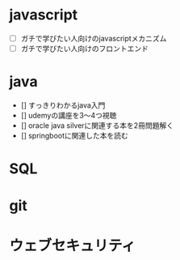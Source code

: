 # javascript
- [ ] ガチで学びたい人向けのjavascriptメカニズム
- [ ] ガチで学びたい人向けのフロントエンド

# java
- [] すっきりわかるjava入門
- [] udemyの講座を3～4つ視聴
- [] oracle java silverに関連する本を2冊問題解く
- [] springbootに関連した本を読む

# SQL

# git

# ウェブセキュリティ

